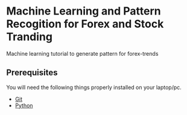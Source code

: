 # Machine Learning and Pattern Recogition for Forex and Stock Tranding
Machine learning tutorial to generate pattern for forex-trends

## Prerequisites
You will need the following things properly installed on your laptop/pc.

* [Git](http://git-scm.com/)
* [Python](https://www.python.org/downloads/release/python-2711/)
